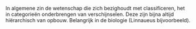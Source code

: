 In algemene zin de wetenschap die zich bezighoudt met classificeren, het in categorieën onderbrengen van verschijnselen. Deze zijn bijna altijd hiërarchisch van opbouw.
Belangrijk in de biologie (Linnaueus bijvoorbeeld). 